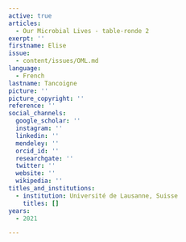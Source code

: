 ```yaml
---
active: true
articles:
  - Our Microbial Lives - table-ronde 2
exerpt: ''
firstname: Elise
issue:
  - content/issues/OML.md
language:
  - French
lastname: Tancoigne
picture: ''
picture_copyright: ''
reference: ''
social_channels:
  google_scholar: ''
  instagram: ''
  linkedin: ''
  mendeley: ''
  orcid_id: ''
  researchgate: ''
  twitter: ''
  website: ''
  wikipedia: ''
titles_and_institutions:
  - institution: Université de Lausanne, Suisse
    titles: []
years:
  - 2021

---
```

